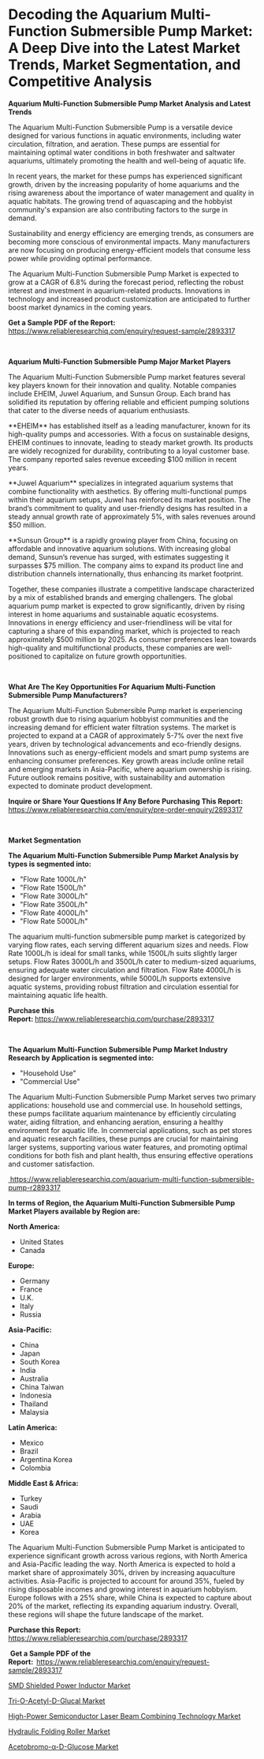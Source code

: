 <p><h1>Decoding the Aquarium Multi-Function Submersible Pump Market: A Deep Dive into the Latest Market Trends, Market Segmentation, and Competitive Analysis</h1></p><p><strong>Aquarium Multi-Function Submersible Pump Market Analysis and Latest Trends</strong></p>
<p><p>The Aquarium Multi-Function Submersible Pump is a versatile device designed for various functions in aquatic environments, including water circulation, filtration, and aeration. These pumps are essential for maintaining optimal water conditions in both freshwater and saltwater aquariums, ultimately promoting the health and well-being of aquatic life. </p><p>In recent years, the market for these pumps has experienced significant growth, driven by the increasing popularity of home aquariums and the rising awareness about the importance of water management and quality in aquatic habitats. The growing trend of aquascaping and the hobbyist community's expansion are also contributing factors to the surge in demand. </p><p>Sustainability and energy efficiency are emerging trends, as consumers are becoming more conscious of environmental impacts. Many manufacturers are now focusing on producing energy-efficient models that consume less power while providing optimal performance. </p><p>The Aquarium Multi-Function Submersible Pump Market is expected to grow at a CAGR of 6.8% during the forecast period, reflecting the robust interest and investment in aquarium-related products. Innovations in technology and increased product customization are anticipated to further boost market dynamics in the coming years.</p></p>
<p><strong>Get a Sample PDF of the Report:&nbsp;</strong> <a href="https://www.reliableresearchiq.com/enquiry/request-sample/2893317?utm_campaign=104&utm_medium=2&utm_source=Github&utm_content=ia&utm_term=15032025&utm_id=aquarium-multi-function-submersible-pump">https://www.reliableresearchiq.com/enquiry/request-sample/2893317</a></p>
<p>&nbsp;</p>
<p><strong>Aquarium Multi-Function Submersible Pump Major Market Players</strong></p>
<p><p>The Aquarium Multi-Function Submersible Pump market features several key players known for their innovation and quality. Notable companies include EHEIM, Juwel Aquarium, and Sunsun Group. Each brand has solidified its reputation by offering reliable and efficient pumping solutions that cater to the diverse needs of aquarium enthusiasts.</p><p>**EHEIM** has established itself as a leading manufacturer, known for its high-quality pumps and accessories. With a focus on sustainable designs, EHEIM continues to innovate, leading to steady market growth. Its products are widely recognized for durability, contributing to a loyal customer base. The company reported sales revenue exceeding $100 million in recent years.</p><p>**Juwel Aquarium** specializes in integrated aquarium systems that combine functionality with aesthetics. By offering multi-functional pumps within their aquarium setups, Juwel has reinforced its market position. The brand’s commitment to quality and user-friendly designs has resulted in a steady annual growth rate of approximately 5%, with sales revenues around $50 million.</p><p>**Sunsun Group** is a rapidly growing player from China, focusing on affordable and innovative aquarium solutions. With increasing global demand, Sunsun’s revenue has surged, with estimates suggesting it surpasses $75 million. The company aims to expand its product line and distribution channels internationally, thus enhancing its market footprint.</p><p>Together, these companies illustrate a competitive landscape characterized by a mix of established brands and emerging challengers. The global aquarium pump market is expected to grow significantly, driven by rising interest in home aquariums and sustainable aquatic ecosystems. Innovations in energy efficiency and user-friendliness will be vital for capturing a share of this expanding market, which is projected to reach approximately $500 million by 2025. As consumer preferences lean towards high-quality and multifunctional products, these companies are well-positioned to capitalize on future growth opportunities.</p></p>
<p>&nbsp;</p>
<p><strong>What Are The Key Opportunities For Aquarium Multi-Function Submersible Pump Manufacturers?</strong></p>
<p><p>The Aquarium Multi-Function Submersible Pump market is experiencing robust growth due to rising aquarium hobbyist communities and the increasing demand for efficient water filtration systems. The market is projected to expand at a CAGR of approximately 5-7% over the next five years, driven by technological advancements and eco-friendly designs. Innovations such as energy-efficient models and smart pump systems are enhancing consumer preferences. Key growth areas include online retail and emerging markets in Asia-Pacific, where aquarium ownership is rising. Future outlook remains positive, with sustainability and automation expected to dominate product development.</p></p>
<p><strong>Inquire or Share Your Questions If Any Before Purchasing This Report:</strong> <a href="https://www.reliableresearchiq.com/enquiry/pre-order-enquiry/2893317?utm_campaign=104&utm_medium=2&utm_source=Github&utm_content=ia&utm_term=15032025&utm_id=aquarium-multi-function-submersible-pump">https://www.reliableresearchiq.com/enquiry/pre-order-enquiry/2893317</a></p>
<p>&nbsp;</p>
<p><strong>Market Segmentation</strong></p>
<p><strong>The Aquarium Multi-Function Submersible Pump Market Analysis by types is segmented into:</strong></p>
<p><ul><li>"Flow Rate 1000L/h"</li><li>"Flow Rate 1500L/h"</li><li>"Flow Rate 3000L/h"</li><li>"Flow Rate 3500L/h"</li><li>"Flow Rate 4000L/h"</li><li>"Flow Rate 5000L/h"</li></ul></p>
<p><p>The aquarium multi-function submersible pump market is categorized by varying flow rates, each serving different aquarium sizes and needs. Flow Rate 1000L/h is ideal for small tanks, while 1500L/h suits slightly larger setups. Flow Rates 3000L/h and 3500L/h cater to medium-sized aquariums, ensuring adequate water circulation and filtration. Flow Rate 4000L/h is designed for larger environments, while 5000L/h supports extensive aquatic systems, providing robust filtration and circulation essential for maintaining aquatic life health.</p></p>
<p><strong>Purchase this Report:&nbsp;</strong><a href="https://www.reliableresearchiq.com/purchase/2893317?utm_campaign=104&utm_medium=2&utm_source=Github&utm_content=ia&utm_term=15032025&utm_id=aquarium-multi-function-submersible-pump">https://www.reliableresearchiq.com/purchase/2893317</a></p>
<p>&nbsp;</p>
<p><strong>The Aquarium Multi-Function Submersible Pump Market Industry Research by Application is segmented into:</strong></p>
<p><ul><li>"Household Use"</li><li>"Commercial Use"</li></ul></p>
<p><p>The Aquarium Multi-Function Submersible Pump Market serves two primary applications: household use and commercial use. In household settings, these pumps facilitate aquarium maintenance by efficiently circulating water, aiding filtration, and enhancing aeration, ensuring a healthy environment for aquatic life. In commercial applications, such as pet stores and aquatic research facilities, these pumps are crucial for maintaining larger systems, supporting various water features, and promoting optimal conditions for both fish and plant health, thus ensuring effective operations and customer satisfaction.</p></p>
<p><a href="https://www.reliableresearchiq.com/aquarium-multi-function-submersible-pump-r2893317?utm_campaign=104&utm_medium=2&utm_source=Github&utm_content=ia&utm_term=15032025&utm_id=aquarium-multi-function-submersible-pump">&nbsp;https://www.reliableresearchiq.com/aquarium-multi-function-submersible-pump-r2893317</a></p>
<p><strong>In terms of Region, the Aquarium Multi-Function Submersible Pump Market Players available by Region are:</strong></p>
<p>
    <p> <strong> North America: </strong>
        <ul>
            <li>United States</li>
            <li>Canada</li>
        </ul>
        </p> 
    <p> <strong> Europe: </strong>
        <ul>
            <li>Germany</li>
            <li>France</li>
            <li>U.K.</li>
            <li>Italy</li>
            <li>Russia</li>
        </ul>
        </p> 
    <p> <strong> Asia-Pacific: </strong>
        <ul>
            <li>China</li>
            <li>Japan</li>
            <li>South Korea</li>
            <li>India</li>
            <li>Australia</li>
            <li>China Taiwan</li>
            <li>Indonesia</li>
            <li>Thailand</li>
            <li>Malaysia</li>
        </ul>
        </p> 
    <p> <strong> Latin America: </strong>
        <ul>
            <li>Mexico</li>
            <li>Brazil</li>
            <li>Argentina Korea</li>
            <li>Colombia</li>
        </ul>
        </p> 
    <p> <strong> Middle East & Africa: </strong>
        <ul>
            <li>Turkey</li>
            <li>Saudi</li>
            <li>Arabia</li>
            <li>UAE</li>
            <li>Korea</li>
        </ul>
    </p>
    </p>
<p><p>The Aquarium Multi-Function Submersible Pump Market is anticipated to experience significant growth across various regions, with North America and Asia-Pacific leading the way. North America is expected to hold a market share of approximately 30%, driven by increasing aquaculture activities. Asia-Pacific is projected to account for around 35%, fueled by rising disposable incomes and growing interest in aquarium hobbyism. Europe follows with a 25% share, while China is expected to capture about 20% of the market, reflecting its expanding aquarium industry. Overall, these regions will shape the future landscape of the market.</p></p>
<p><strong>Purchase this Report: </strong><a href="https://www.reliableresearchiq.com/purchase/2893317?utm_campaign=104&utm_medium=2&utm_source=Github&utm_content=ia&utm_term=15032025&utm_id=aquarium-multi-function-submersible-pump">https://www.reliableresearchiq.com/purchase/2893317</a></p>
<p>&nbsp;<strong>Get a Sample PDF of the Report:&nbsp;&nbsp;</strong><a href="https://www.reliableresearchiq.com/enquiry/request-sample/2893317?utm_campaign=104&utm_medium=2&utm_source=Github&utm_content=ia&utm_term=15032025&utm_id=aquarium-multi-function-submersible-pump">https://www.reliableresearchiq.com/enquiry/request-sample/2893317</a></p>
<p><strong></strong></p>
<p><p><a href="https://github.com/cavushjla/Market-Research-Report-List-1/blob/main/smd-shielded-power-inductor-market.md?utm_campaign=104&utm_medium=2&utm_source=Github&utm_content=ia&utm_term=15032025&utm_id=aquarium-multi-function-submersible-pump">SMD Shielded Power Inductor Market</a></p><p><a href="https://github.com/alrogikrosa/Market-Research-Report-List-1/blob/main/tri-o-acetyl-d-glucal-market.md?utm_campaign=104&utm_medium=2&utm_source=Github&utm_content=ia&utm_term=15032025&utm_id=aquarium-multi-function-submersible-pump">Tri-O-Acetyl-D-Glucal Market</a></p><p><a href="https://github.com/kleyderoomes/Market-Research-Report-List-1/blob/main/high-power-semiconductor-laser-beam-combining-technology-market.md?utm_campaign=104&utm_medium=2&utm_source=Github&utm_content=ia&utm_term=15032025&utm_id=aquarium-multi-function-submersible-pump">High-Power Semiconductor Laser Beam Combining Technology Market</a></p><p><a href="https://github.com/coricnzati/Market-Research-Report-List-1/blob/main/hydraulic-folding-roller-market.md?utm_campaign=104&utm_medium=2&utm_source=Github&utm_content=ia&utm_term=15032025&utm_id=aquarium-multi-function-submersible-pump">Hydraulic Folding Roller Market</a></p><p><a href="https://github.com/evraltandre36/Market-Research-Report-List-1/blob/main/acetobromo-a-d-glucose-market.md?utm_campaign=104&utm_medium=2&utm_source=Github&utm_content=ia&utm_term=15032025&utm_id=aquarium-multi-function-submersible-pump">Acetobromo-α-D-Glucose Market</a></p></p>